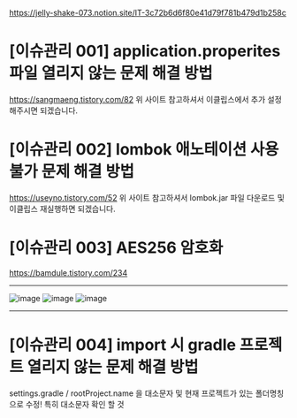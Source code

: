 https://jelly-shake-073.notion.site/IT-3c72b6d6f80e41d79f781b479d1b258c
# [이슈관리 001] application.properites 파일 열리지 않는 문제 해결 방법
https://sangmaeng.tistory.com/82 
위 사이트 참고하셔서 이클립스에서 추가 설정 해주시면 되겠습니다.

# [이슈관리 002] lombok 애노테이션 사용 불가 문제 해결 방법
https://useyno.tistory.com/52
위 사이트 참고하셔서 lombok.jar 파일 다운로드 및 이클립스 재실행하면 되겠습니다.
# [이슈관리 003] AES256 암호화
https://bamdule.tistory.com/234 <hr>
![image](https://user-images.githubusercontent.com/110449133/191161028-631ac2a7-fd7c-4049-abc1-e76f234c452b.png)
![image](https://user-images.githubusercontent.com/110449133/191160686-c01fb043-9132-4fb5-8a2a-75962fb54bbb.png)
![image](https://user-images.githubusercontent.com/110449133/191160715-850f008e-63f8-496b-b5b9-3d32e8ff05e9.png) <hr>

# [이슈관리 004] import 시 gradle 프로젝트 열리지 않는 문제 해결 방법
settings.gradle / rootProject.name 을 대소문자 및 현재 프로젝트가 있는 폴더명칭으로 수정! 특히 대소문자 확인 할 것
